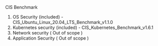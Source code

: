 CIS Benchmark

 1. OS Security  (included)  - CIS_Ubuntu_Linux_20.04_LTS_Benchmark_v1.1.0 
 2. Kubernetes security (included) - CIS_Kubernetes_Benchmark_v1.6.1
 3. Network security  ( Out of scope )
 4. Application Security  ( Out of scope )
